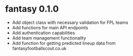 # fantasy 0.1.0

* Add <team> object class with necessary validation for FPL teams
* Add functions for main API endpoints
* Add authentication capabilities
* Add team management functionality
* Add function for getting predicted lineup data from fantasyfootballscout.co.uk

